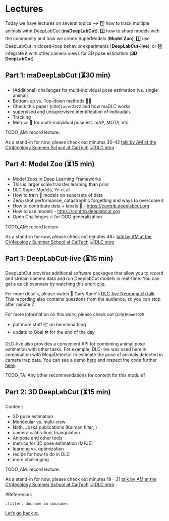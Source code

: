 # Lectures

Today we have lectures on several topics -->  1️⃣ how to track multiple animals witht DeepLabCut (**maDeepLabCut**), 2️⃣ how to share models with the community and how we create SuperModels (**Model Zoo**), 3️⃣ use DeepLabCut in closed-loop behavior experiments (**DeepLabCut-live**), or 4️⃣ integrate it with other camera views for 3D pose estimation (**3D DeepLabCut**).

## Part 1: maDeepLabCut (⏳30 min)

- (Additional) challenges for multi-individual pose estimation (vs. single animal)
- Bottom-up vs. Top-down methods 🔼🔽
- Check this paper {cite}`Lauer2022` and how maDLC works
- supervised and unsupervised identification of indivudals
- Tracking
- Metrics 📐 for multi-individual pose est. mAP, MOTA, etc.

TODO_AM: record lecture.

As a stand-in for now, please check out minutes 30-42
[talk by AM at the CV4ecology Summer School at CalTech](https://www.youtube.com/watch?v=jfIb2qfAkQU)
[![DLC intro](http://img.youtube.com/vi/jfIb2qfAkQU/0.jpg)](https://www.youtube.com/watch?v=jfIb2qfAkQU "Introduction to DeepLabCut by Alexander Mathis")


## Part 4: Model Zoo (⏳15 min)

- Model Zoos in Deep Learning Frameworks
- This is larger scale transfer learning than prior
- DLC Super Models, Ye et al.
- How to train 🚂 models on supersets of data
- Zero-shot performance, catastrophic forgetting and ways to overcome it
- How to contribute data + labels 🙏 - https://contrib.deeplabcut.org
- How to use models - https://contrib.deeplabcut.org
- Open Challenges 🔥 for OOD generalization

TODO_AM: record lecture

As a stand-in for now, please check out minutes 48+
[talk by AM at the CV4ecology Summer School at CalTech](https://www.youtube.com/watch?v=jfIb2qfAkQU)
[![DLC intro](http://img.youtube.com/vi/jfIb2qfAkQU/0.jpg)](https://www.youtube.com/watch?v=jfIb2qfAkQU "Introduction to DeepLabCut by Alexander Mathis")


## Part 1: DeepLabCut-live (⏳15 min)

DeepLabCut provides additional software packages that allow you to record and stream camera data and run DeeplabCut models in real-time. You can get a quick overview by watching this short [clip](https://www.youtube.com/watch?v=KDSgddOqHtM).

For more details, please watch 👀 Gary Kane's [DLC-live Neuromatch talk](https://www.youtube.com/watch?v=cwOTdxpU2_4). This recording also contains questions from the audience, so you can stop after minute 7.

For more information on this work, please check out {cite}`Kane2020` 


- put more stuff 📦 on benchmarking
- update to Goal ⚽️ for the end of the day

DLC-live also provides a convenient API for combining animal pose estimation with other tasks. For example, DLC-live was used here in combination with MegaDetector to estimate the pose of animals detected in camera trap data. You can see a demo [here](https://huggingface.co/spaces/DeepLabCut/MegaDetector_DeepLabCut) and inspect the code further [here](https://huggingface.co/spaces/DeepLabCut/MegaDetector_DeepLabCut/tree/main).

TODO_TA: Any other recommendations for content for this module?

## Part 2: 3D DeepLabCut (⏳15 min)

Content:
- 3D pose estimation
- Monocular vs. multi-view
- Nath, Joska publications (Kalman filter, )
- camera calibration, triangulation
- Anipose and other tools
- metrics for 3D pose estimation (MPJE)
- learning vs. optimization
- recipe for how to do in DLC
- more challenging

TODO_AM: record lecture.

As a stand-in for now, please check out minutes 19 - 21
[talk by AM at the CV4ecology Summer School at CalTech](https://www.youtube.com/watch?v=jfIb2qfAkQU)
[![DLC intro](http://img.youtube.com/vi/jfIb2qfAkQU/0.jpg)](https://www.youtube.com/watch?v=jfIb2qfAkQU "Introduction to DeepLabCut by Alexander Mathis")

#References

```{bibliography}
:filter: docname in docnames
```

[Let’s go back 🔙](../README.md).
